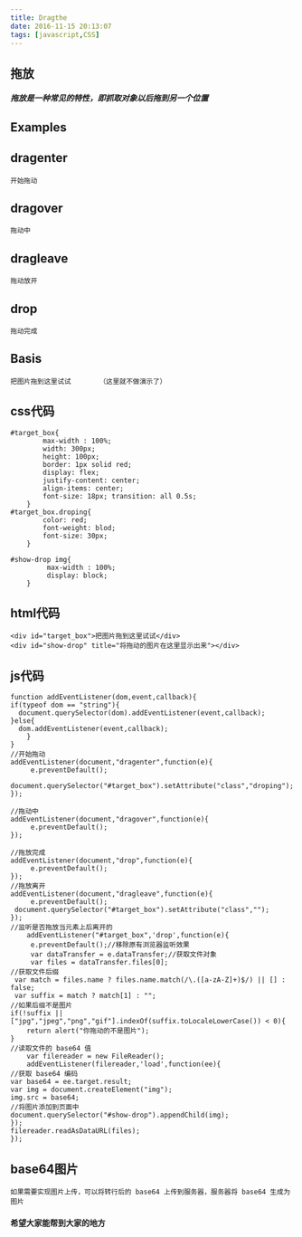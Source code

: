 ```yaml
---
title: Dragthe
date: 2016-11-15 20:13:07
tags: [javascript,CSS]
---
```



## 拖放
##### 拖放是一种常见的特性，即抓取对象以后拖到另一个位置

## Examples

## dragenter


	开始拖动
	
## dragover	

	拖动中

## dragleave	

	拖动放开
	
## drop	

	拖动完成

## Basis

	把图片拖到这里试试		（这里就不做演示了）

	
## css代码

	#target_box{
  			max-width : 100%;
  			width: 300px;
  			height: 100px;
  			border: 1px solid red;
  			display: flex;
  			justify-content: center;
  			align-items: center;
  			font-size: 18px; transition: all 0.5s;
		}
	#target_box.droping{
  			color: red;
  			font-weight: blod;
  			font-size: 30px;
		}

	#show-drop img{
 			 max-width : 100%;
 			 display: block;
		}
		
## html代码

	
	<div id="target_box">把图片拖到这里试试</div>
	<div id="show-drop" title="将拖动的图片在这里显示出来"></div>
	
	
## js代码

	function addEventListener(dom,event,callback){
    if(typeof dom == "string"){
      document.querySelector(dom).addEventListener(event,callback);
    }else{
      dom.addEventListener(event,callback);
    	}
	}
	//开始拖动
	addEventListener(document,"dragenter",function(e){
 		 e.preventDefault();
		 document.querySelector("#target_box").setAttribute("class","droping");
	});

	//拖动中
	addEventListener(document,"dragover",function(e){
 		 e.preventDefault();
	});

	//拖放完成
	addEventListener(document,"drop",function(e){
 		 e.preventDefault();
	});
	//拖放离开
	addEventListener(document,"dragleave",function(e){
 		 e.preventDefault();
 	 document.querySelector("#target_box").setAttribute("class","");
	});
	//监听是否拖放当元素上后离开的
		addEventListener("#target_box",'drop',function(e){
 		 e.preventDefault();//移除原有浏览器监听效果
 		 var dataTransfer = e.dataTransfer;//获取文件对象
  		 var files = dataTransfer.files[0];
  	//获取文件后缀
 	 var match = files.name ? files.name.match(/\.([a-zA-Z]+)$/) || [] : false;
  	 var suffix = match ? match[1] : "";
 	//如果后缀不是图片
  	if(!suffix || ["jpg","jpeg","png","gif"].indexOf(suffix.toLocaleLowerCase()) < 0){
    	return alert("你拖动的不是图片");
  	}
  	//读取文件的 base64 值
  		var filereader = new FileReader();
  		addEventListener(filereader,'load',function(ee){
    //获取 base64 编码
    var base64 = ee.target.result;
    var img = document.createElement("img");
    img.src = base64;
    //将图片添加到页面中
    document.querySelector("#show-drop").appendChild(img);
  	});
  	filereader.readAsDataURL(files);
	});	

## base64图片

	如果需要实现图片上传，可以将转行后的 base64 上传到服务器，服务器将 base64 生成为图片
	
	
#### 希望大家能帮到大家的地方	
	
	